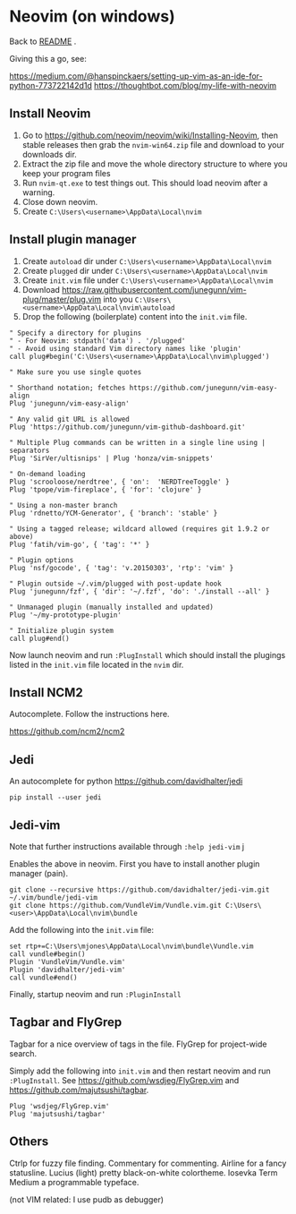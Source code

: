 # Neovim (on windows)

Back to [README](README.md) .

Giving this a go, see:

https://medium.com/@hanspinckaers/setting-up-vim-as-an-ide-for-python-773722142d1d
https://thoughtbot.com/blog/my-life-with-neovim

## Install Neovim

1. Go to https://github.com/neovim/neovim/wiki/Installing-Neovim, then stable releases then grab the `nvim-win64.zip` file and download to your downloads dir.
2. Extract the zip file and move the whole directory structure to where you keep your program files
3. Run `nvim-qt.exe` to test things out. This should load neovim after a warning.
4. Close down neovim.
5. Create `C:\Users\<username>\AppData\Local\nvim`

## Install plugin manager

1. Create `autoload` dir under `C:\Users\<username>\AppData\Local\nvim` 
2. Create `plugged` dir under `C:\Users\<username>\AppData\Local\nvim` 
3. Create `init.vim` file under `C:\Users\<username>\AppData\Local\nvim`
4. Download https://raw.githubusercontent.com/junegunn/vim-plug/master/plug.vim into you `C:\Users\<username>\AppData\Local\nvim\autoload`
5. Drop the following (boilerplate) content into the `init.vim` file.

```
" Specify a directory for plugins
" - For Neovim: stdpath('data') . '/plugged'
" - Avoid using standard Vim directory names like 'plugin'
call plug#begin('C:\Users\<username>\AppData\Local\nvim\plugged')

" Make sure you use single quotes

" Shorthand notation; fetches https://github.com/junegunn/vim-easy-align
Plug 'junegunn/vim-easy-align'

" Any valid git URL is allowed
Plug 'https://github.com/junegunn/vim-github-dashboard.git'

" Multiple Plug commands can be written in a single line using | separators
Plug 'SirVer/ultisnips' | Plug 'honza/vim-snippets'

" On-demand loading
Plug 'scrooloose/nerdtree', { 'on':  'NERDTreeToggle' }
Plug 'tpope/vim-fireplace', { 'for': 'clojure' }

" Using a non-master branch
Plug 'rdnetto/YCM-Generator', { 'branch': 'stable' }

" Using a tagged release; wildcard allowed (requires git 1.9.2 or above)
Plug 'fatih/vim-go', { 'tag': '*' }

" Plugin options
Plug 'nsf/gocode', { 'tag': 'v.20150303', 'rtp': 'vim' }

" Plugin outside ~/.vim/plugged with post-update hook
Plug 'junegunn/fzf', { 'dir': '~/.fzf', 'do': './install --all' }

" Unmanaged plugin (manually installed and updated)
Plug '~/my-prototype-plugin'

" Initialize plugin system
call plug#end()
```

Now launch neovim and run `:PlugInstall` which should install the plugings listed in the `init.vim` file located in the `nvim` dir.

## Install NCM2

Autocomplete. Follow the instructions here.

https://github.com/ncm2/ncm2

## Jedi

An autocomplete for python https://github.com/davidhalter/jedi

`pip install --user jedi`

## Jedi-vim

Note that further instructions available through `:help jedi-vim`  j

Enables the above in neovim. First you have to install another plugin manager (pain). 

```
git clone --recursive https://github.com/davidhalter/jedi-vim.git ~/.vim/bundle/jedi-vim
git clone https://github.com/VundleVim/Vundle.vim.git C:\Users\<user>\AppData\Local\nvim\bundle
```

Add the following into the `init.vim` file:

```
set rtp+=C:\Users\mjones\AppData\Local\nvim\bundle\Vundle.vim
call vundle#begin()
Plugin 'VundleVim/Vundle.vim'
Plugin 'davidhalter/jedi-vim'
call vundle#end()
```

Finally, startup neovim and run `:PluginInstall` 


## Tagbar and FlyGrep

Tagbar for a nice overview of tags in the file. FlyGrep for project-wide search.

Simply add the following into `init.vim` and then restart neovim and run `:PlugInstall`. See https://github.com/wsdjeg/FlyGrep.vim  and https://github.com/majutsushi/tagbar.

```
Plug 'wsdjeg/FlyGrep.vim'
Plug 'majutsushi/tagbar'
```

## Others

Ctrlp for fuzzy file finding. 
Commentary for commenting. 
Airline for a fancy statusline. 
Lucius (light) pretty black-on-white colortheme. 
Iosevka Term Medium a programmable typeface. 

(not VIM related: I use pudb as debugger)


